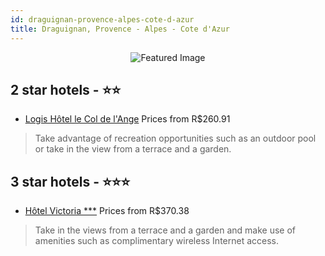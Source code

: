 ```yaml
---
id: draguignan-provence-alpes-cote-d-azur
title: Draguignan, Provence - Alpes - Cote d'Azur
---
```


<center><img src="https://i.travelapi.com/hotels/1000000/60000/53500/53432/b259bf49_b.jpg" alt="Featured Image" /></center>


##  2 star hotels - ⭐️⭐️

-    [Logis Hôtel le Col de l'Ange](https://us.hurb.com/hotels/draguignan/logis-hotel-le-col-de-l-ange-JNP-JP764452?cmp=18055) Prices from R$260.91
   > Take advantage of recreation opportunities such as an outdoor pool or take in the view from a terrace and a garden.

##  3 star hotels - ⭐️⭐️⭐️

-    [Hôtel Victoria ***](https://us.hurb.com/hotels/draguignan/hotel-victoria-JNP-JP838396?cmp=18055) Prices from R$370.38
   > Take in the views from a terrace and a garden and make use of amenities such as complimentary wireless Internet access.
